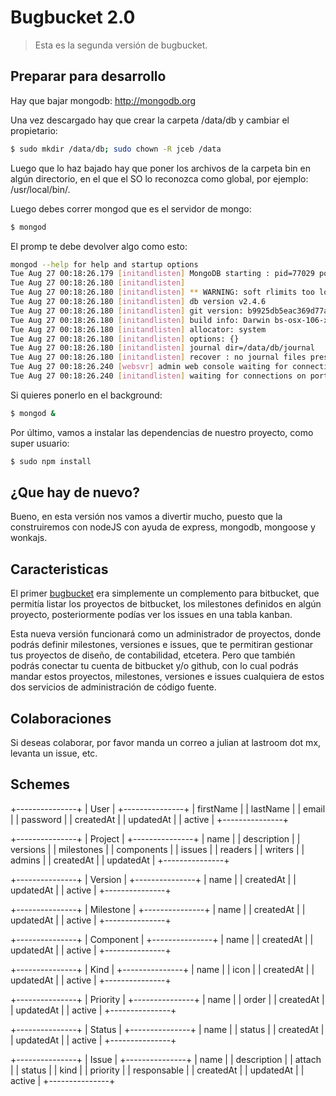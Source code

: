 Bugbucket 2.0
=============

> Esta es la segunda versión de bugbucket.

## Preparar para desarrollo

Hay que bajar mongodb: http://mongodb.org

Una vez descargado hay que crear la carpeta /data/db y cambiar el propietario:

```sh
$ sudo mkdir /data/db; sudo chown -R jceb /data
```

Luego que lo haz bajado hay que poner los archivos de la carpeta bin en algún directorio, en el que el SO lo reconozca como global, por ejemplo: /usr/local/bin/.

Luego debes correr mongod que es el servidor de mongo:

```sh
$ mongod
```

El promp te debe devolver algo como esto:

```sh
mongod --help for help and startup options
Tue Aug 27 00:18:26.179 [initandlisten] MongoDB starting : pid=77029 port=27017 dbpath=/data/db/ 64-bit host=MacBook-Air-de-Julian.local
Tue Aug 27 00:18:26.180 [initandlisten] 
Tue Aug 27 00:18:26.180 [initandlisten] ** WARNING: soft rlimits too low. Number of files is 256, should be at least 1000
Tue Aug 27 00:18:26.180 [initandlisten] db version v2.4.6
Tue Aug 27 00:18:26.180 [initandlisten] git version: b9925db5eac369d77a3a5f5d98a145eaaacd9673
Tue Aug 27 00:18:26.180 [initandlisten] build info: Darwin bs-osx-106-x86-64-2.10gen.cc 10.8.0 Darwin Kernel Version 10.8.0: Tue Jun  7 16:32:41 PDT 2011; root:xnu-1504.15.3~1/RELEASE_X86_64 x86_64 BOOST_LIB_VERSION=1_49
Tue Aug 27 00:18:26.180 [initandlisten] allocator: system
Tue Aug 27 00:18:26.180 [initandlisten] options: {}
Tue Aug 27 00:18:26.180 [initandlisten] journal dir=/data/db/journal
Tue Aug 27 00:18:26.180 [initandlisten] recover : no journal files present, no recovery needed
Tue Aug 27 00:18:26.240 [websvr] admin web console waiting for connections on port 28017
Tue Aug 27 00:18:26.240 [initandlisten] waiting for connections on port 27017
```

Si quieres ponerlo en el background:

```sh
$ mongod &
```

Por último, vamos a instalar las dependencias de nuestro proyecto, como super usuario:

```sh
$ sudo npm install
```

## ¿Que hay de nuevo?

Bueno, en esta versión nos vamos a divertir mucho, puesto que la construiremos con nodeJS con ayuda de express, mongodb, mongoose y wonkajs.

## Caracteristicas

El primer [bugbucket](http://bugbucket.org) era simplemente un complemento para bitbucket, que permitía listar los proyectos de bitbucket, los milestones definidos en algún proyecto, posteriormente podías ver los issues en una tabla kanban.

Esta nueva versión funcionará como un administrador de proyectos, donde podrás definir milestones, versiones e issues, que te permitiran gestionar tus proyectos de diseño, de contabilidad, etcetera. Pero que también podrás conectar tu cuenta de bitbucket y/o github, con lo cual podrás mandar estos proyectos, milestones, versiones e issues cualquiera de estos dos servicios de administración de código fuente.

## Colaboraciones

Si deseas colaborar, por favor manda un correo a julian at lastroom dot mx, levanta un issue, etc.

## Schemes

+---------------+
| User          |
+---------------+
| firstName     |
| lastName      |
| email         |
| password      |
| createdAt     |
| updatedAt     |
| active        |
+---------------+

+---------------+
| Project       |
+---------------+
| name          |
| description   |
| versions      |
| milestones    |
| components    |
| issues        |
| readers       |
| writers       |
| admins        |
| createdAt     |
| updatedAt     |
+---------------+

+---------------+
| Version       |
+---------------+
| name          |
| createdAt     |
| updatedAt     |
| active        |
+---------------+

+---------------+
| Milestone     |
+---------------+
| name          |
| createdAt     |
| updatedAt     |
| active        |
+---------------+

+---------------+
| Component     |
+---------------+
| name          |
| createdAt     |
| updatedAt     |
| active        |
+---------------+

+---------------+
| Kind          |
+---------------+
| name          |
| icon          |
| createdAt     |
| updatedAt     |
| active        |
+---------------+

+---------------+
| Priority      |
+---------------+
| name          |
| order         |
| createdAt     |
| updatedAt     |
| active        |
+---------------+

+---------------+
| Status        |
+---------------+
| name          |
| status        |
| createdAt     |
| updatedAt     |
| active        |
+---------------+

+---------------+
| Issue         |
+---------------+
| name          |
| description   |
| attach        |
| status        |
| kind          |
| priority      |
| responsable   |
| createdAt     |
| updatedAt     |
| active        |
+---------------+
